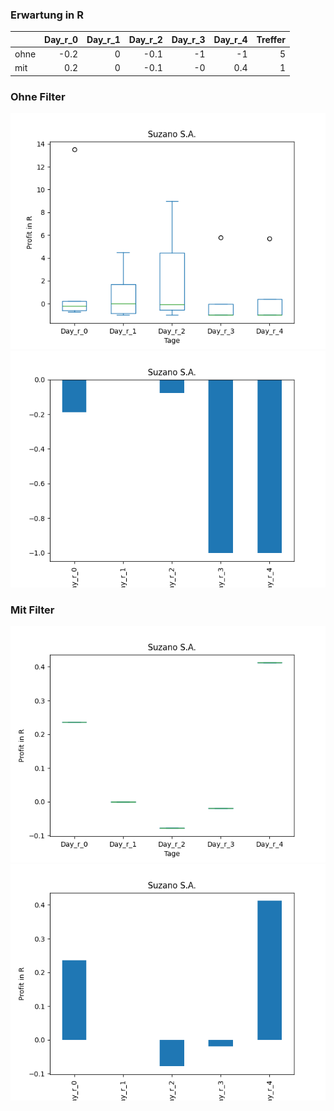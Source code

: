 ### Erwartung in R
|      |   Day_r_0 |   Day_r_1 |   Day_r_2 |   Day_r_3 |   Day_r_4 |   Treffer |
|:-----|----------:|----------:|----------:|----------:|----------:|----------:|
| ohne |      -0.2 |         0 |      -0.1 |        -1 |      -1   |         5 |
| mit  |       0.2 |         0 |      -0.1 |        -0 |       0.4 |         1 |

### Ohne Filter
![image info](./data/SUZ_box_all.png)
![image info](./data/SUZ_median_all.png)

### Mit Filter
![image info](./data/SUZ_box_filtered.png)
![image info](./data/SUZ_median_filtered.png)